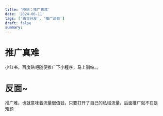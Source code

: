 ```yaml
---
title: '随感：推广真难'
date: '2024-06-11'
tags: ['独立开发', '推广运营']
draft: false
summary:
---
```


# 推广真难

小红书，百度贴吧随便推广下小程序，马上删帖。。

# 反面~

推广难，也就意味着流量很值钱，只要打开了自己的私域流量，后面推广就不在是难题
